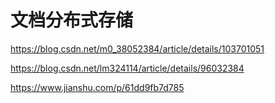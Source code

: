 # 文档分布式存储

https://blog.csdn.net/m0_38052384/article/details/103701051

https://blog.csdn.net/lm324114/article/details/96032384

https://www.jianshu.com/p/61dd9fb7d785
